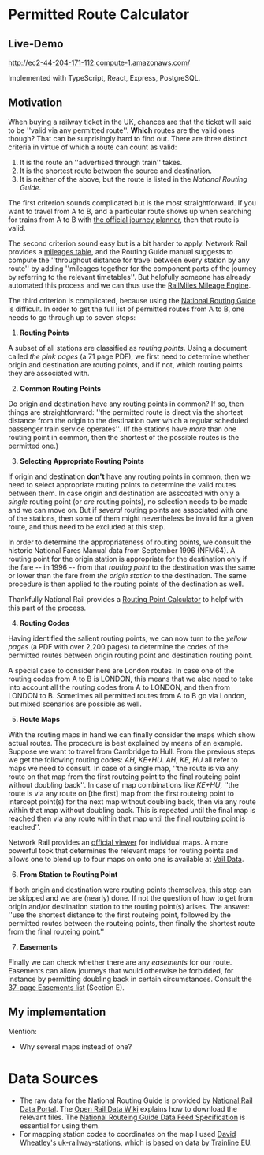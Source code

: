 # Permitted Route Calculator

## Live-Demo

http://ec2-44-204-171-112.compute-1.amazonaws.com/

Implemented with TypeScript, React, Express, PostgreSQL.

## Motivation

When buying a railway ticket in the UK, chances are that the ticket will said to be ''valid via any permitted route''. **Which** routes are the valid ones though? That can be surprisingly hard to find out. There are three distinct criteria in virtue of which a route can count as valid:

1. It is the route an ''advertised through train'' takes.
2. It is the shortest route between the source and destination.
3. It is neither of the above, but the route is listed in the *National Routing Guide*.

The first criterion sounds complicated but is the most straightforward. If you want to travel from A to B, and a particular route shows up when searching for trains from A to B with [the official journey planner](https://www.nationalrail.co.uk/), then that route is valid.

The second criterion sound easy but is a bit harder to apply. Network Rail provides a [mileages table](https://www.networkrail.co.uk/running-the-railway/the-timetable/electronic-national-rail-timetable/), and the Routing Guide manual suggests to compute the ''throughout distance for travel between every station by any route'' by adding ''mileages together for the component parts of the journey by referring to the relevant timetables''. But helpfully someone has already automated this process and we can thus use the [RailMiles Mileage Engine](https://my.railmiles.me/mileage-engine/).

The third criterion is complicated, because using the [National Routing Guide](https://www.nationalrail.co.uk/travel-information/routeing-guide/) is difficult. In order to get the full list of permitted routes from A to B, one needs to go through up to seven steps:

1. **Routing Points**

A subset of all stations are classified as *routing points*. Using a document called *the pink pages* (a 71 page PDF), we first need to determine whether origin and destination are routing points, and if not, which routing points they are associated with.

2. **Common Routing Points**

Do origin and destination have any routing points in common? If so, then things are straightforward: ''the permitted route is direct via the shortest distance from the origin to the destination over which a regular scheduled passenger train service operates''. (If the stations have *more* than one routing point in common, then the shortest of the possible routes is the permitted one.)

3. **Selecting Appropriate Routing Points**

If origin and destination **don't** have any routing points in common, then we need to select appropriate routing points to determine the valid routes between them. In case origin and destination are asscoated with only a *single* routing point (or *are* routing points), no selection needs to be made and we can move on. But if *several* routing points are associated with one of the stations, then some of them might nevertheless be invalid for a given route, and thus need to be excluded at this step.

In order to determine the appropriateness of routing points, we consult the historic National Fares Manual data from September 1996 (NFM64). A routing point for the origin station is appropriate for the destination only if the fare -- in 1996 -- from that *routing point* to the destination was the same or lower than the fare from *the origin station* to the destination. The same procedure is then applied to the routing points of the destination as well.

Thankfully National Rail provides a [Routing Point Calculator](https://rgpp.iblocks.co.uk/routeing-point-calculator) to helpf with this part of the process.

4. **Routing Codes**

Having identified the salient routing points, we can now turn to the *yellow pages* (a PDF with over 2,200 pages) to determine the codes of the permitted routes between origin routing point and destination routing point.

A special case to consider here are London routes. In case one of the routing codes from A to B is LONDON, this means that we also need to take into account all the routing codes from A to LONDON, and then from LONDON to B. Sometimes all permitted routes from A to B go via London, but mixed scenarios are possible as well.


5. **Route Maps**

With the routing maps in hand we can finally consider the maps which show actual routes. The procedure is best explained by means of an example. Suppose we want to travel from Cambridge to Hull. From the previous steps we get the following routing codes: *AH, KE+HU*. *AH*, *KE*, *HU* all refer to maps we need to consult. In case of a single map, ''the route is via any route on that map from the first routeing point to the final routeing point without doubling back''. In case of map combinations like *KE+HU*, ''the route is via any route on [the first] map from the first routeing point to intercept point(s) for the next map
without doubling back, then via any route within that map without doubling back. This is
repeated until the final map is reached then via any route within that map until the final
routeing point is reached''.

Network Rail provides an [official viewer](https://rgpp.iblocks.co.uk/maps) for individual maps. A more powerful took that determines the relevant maps for routing points and allows one to blend up to four maps on onto one is available at [Vail Data](https://vaildata.uk/routeing?map=).


6. **From Station to Routing Point**

If both origin and destination were routing points themselves, this step can be skipped and we are (nearly) done. If not the question of how to get from origin and/or destination station to the routing point(s) arises. The answer: ''use the shortest distance to the first routeing point, followed by the
permitted routes between the routeing points, then finally the shortest route from the final
routeing point.''

7. **Easements**

Finally we can check whether there are any *easements* for our route. Easements can allow journeys that would otherwise be forbidded, for instance by permitting doubling back in certain circumstances. Consult the [37-page Easements list](https://www.nationalrail.co.uk/travel-information/routeing-guide/) (Section E).

## My implementation

Mention:

- Why several maps instead of one?

# Data Sources

- The raw data for the National Routing Guide is provided by [National Rail Data Portal](https://opendata.nationalrail.co.uk/). The [Open Rail Data Wiki](https://wiki.openraildata.com/index.php/DTD) explains how to download the relevant files. The [National Routeing Guide Data Feed Specification](https://www.rspaccreditation.org/publicDocumentation.php#RSPS5xxx) is essential for using them.
- For mapping station codes to coordinates on the map I used [David Wheatley's](https://github.com/davwheat) [uk-railway-stations](https://github.com/davwheat/uk-railway-stations), which is based on data by [Trainline EU](https://github.com/trainline-eu/stations#licence).


